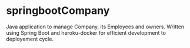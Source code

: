 # springbootCompany
Java application to manage Company, its Employees and owners. Written using Spring Boot and heroku-docker for efficient development to deployement cycle.
